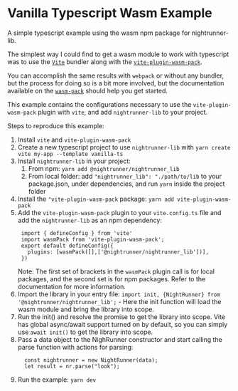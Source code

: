 # Vanilla Typescript Wasm Example

A simple typescript example using the wasm npm package for nightrunner-lib.

The simplest way I could find to get a wasm module to work with typescript was to use the [`Vite`](https://vitejs.dev) bundler along with the [`vite-plugin-wasm-pack`](https://github.com/nshen/vite-plugin-wasm-pack#use-wasm-pack-package-installed-via-npm).

You can accomplish the same results with `webpack` or without any bundler, but the process for doing so is a bit more involved, but the documentation available on the [`wasm-pack`](https://rustwasm.github.io/docs/wasm-pack/) should help you get started.

This example contains the configurations necessary to use the `vite-plugin-wasm-pack` plugin with `vite`, and add
`nightrunner-lib` to your project.

Steps to reproduce this example:

1. Install `vite` and `vite-plugin-wasm-pack`
2. Create a new typescript project to use `nightrunner-lib` with `yarn create vite my-app --template vanilla-ts`
3. Install `nightrunner-lib` in your project:
   1. From npm: `yarn add @nightrunner/nightrunner_lib`
   2. From local folder: add `"nightrunner_lib": "./path/to/lib` to your package.json, under dependencies, and run `yarn` inside the project folder
4. Install the `"vite-plugin-wasm-pack` package: `yarn add vite-plugin-wasm-pack`
5. Add the `vite-plugin-wasm-pack` plugin to your `vite.config.ts` file and add the `nightrunner-lib` as an npm dependency:
   ```
    import { defineConfig } from 'vite'
    import wasmPack from 'vite-plugin-wasm-pack';
    export default defineConfig({
      plugins: [wasmPack([],['@nightrunner/nightrunner_lib'])],
    })
   ```
   Note: The first set of brackets in the `wasmPack` plugin call is for local packages, and the second set is for npm packages. Refer to the documentation for more information.
6. Import the library in your entry file: `import init, {NightRunner} from '@nightrunner/nightrunner_lib';` - Here the init function will load the wasm module and bring the library into scope.
7. Run the init() and resolve the promise to get the library into scope. Vite has global async/await support turned on by default, so you can simply use `await init()` to get the library into scope.
8. Pass a data object to the NighRunner constructor and start calling the parse function with actions for parsing:
   ```
     const nightrunner = new NightRunner(data);
     let result = nr.parse("look");
   ```
9. Run the example: `yarn dev`
